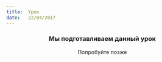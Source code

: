 ```yaml
---
title:  Урок
date:   22/04/2017
---
```


### <center>Мы подготавливаем данный урок</center>
<center>Попробуйте позже</center>